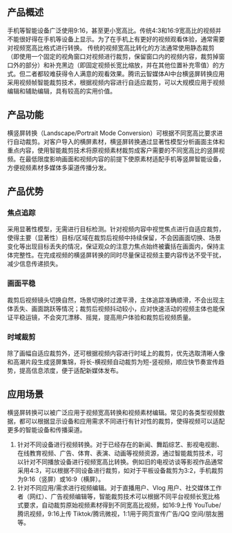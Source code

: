 ## 产品概述
手机等智能设备广泛使用9:16，甚至更小宽高比。传统4:3和16:9宽高比的视频并不能很好得在手机等设备上显示。为了在手机上有更好的视频观看体验，通常需要对视频宽高比格式进行转换。
传统的视频宽高比转化的方法通常使用静态裁剪（即使用一个固定的视角窗口对视频进行裁剪，保留窗口内的视频内容，裁剪掉窗口外的部分）和补充黑边（即固定视频长宽比缩放，并在其他位置补充零值）的方式。但二者都较难获得令人满意的观看效果。腾讯云智媒体AI中台横竖屏转换应用采用视频帧智能裁剪技术，根据视频内容进行自适应裁剪，可以大规模应用于视频编辑和辅助编辑，具有较高的实用价值。

## 产品功能
横竖屏转换（Landscape/Portrait Mode Conversion）可根据不同宽高比要求进行自动裁剪。对客户导入的横屏素材，横竖屏转换通过显著性模型分析画面主体和重点内容，使用智能裁剪技术将原视频素材裁剪成客户需要的不同宽高比的竖屏视频。在最低限度影响画面和视频内容的前提下使原素材适配手机等竖屏智能设备，方便视频素材多媒体多渠道传播分发。

## 产品优势
### 焦点追踪
采用显著性模型，无需进行目标检测。针对视频内容中视觉焦点进行自适应裁剪，使得主要（显著性）目标/区域在裁剪后视频中持续保留，不会因画面切换、场景变化等出现目标丢失的情况，保证观众的注意力焦点始终被囊括在画面内，保持主体完整性。在完成视频的横竖屏转换的同时尽量保证视频主要内容传达不受干扰，减少信息传递损失。
### 画面平稳
裁剪后视频镜头切换自然，场景切换时过渡平滑，主体追踪准确顺滑，不会出现主体丢失、画面跳跃等情况；裁剪后视频抖动较小，应对快速活动的视频主体也能保证平稳运镜，不会突兀漂移、摇晃，提高用户体验和裁剪后视频质量。
### 时域裁剪
除了画幅自适应裁剪外，还可根据视频内容进行时域上的裁剪，优先选取清晰人像和高潮片段生成竖屏集锦，将长-横视频自动裁剪为短-竖视频，顺应快节奏宣传趋势，提高信息浓度，便于适配新媒体发布。

## 应用场景
横竖屏转换可以被广泛应用于视频宽高转换和视频素材编辑。常见的各类型视频数据，都可以根据显示设备和应用需求不同进行有针对性的裁剪，使得视频可以适配更多的智能设备和传播渠道。
1. 针对不同设备进行视频转换。对于已经存在的新闻、舞蹈综艺、影视电视剧、在线教育视频、广告、体育、表演、动画等视频资源，通过智能裁剪技术，可以针对不同播放设备进行视频宽高比转换。例如旧的电视访谈等影视作品通常采用4:3，可以根据不同设备进行裁剪，如对于平板设备裁剪为3:2，手机裁剪为9:16（竖屏）或16:9（横屏）。
2. 针对不同应用/需求进行视频编辑。对于直播用户、Vlog 用户、社交媒体工作者（网红）、广告视频编辑等，智能裁剪技术可以根据不同平台视频长宽比格式要求，自动裁剪原始视频素材得到不同宽高比视频，如16:9上传 YouTube/腾讯视频，9:16上传 Tiktok/腾讯微视，1:1用于网页宣传广告/QQ 空间/朋友圈等。
